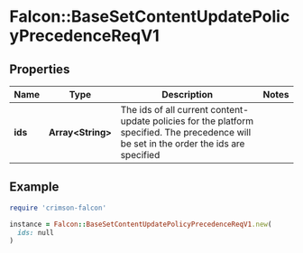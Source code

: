 # Falcon::BaseSetContentUpdatePolicyPrecedenceReqV1

## Properties

| Name | Type | Description | Notes |
| ---- | ---- | ----------- | ----- |
| **ids** | **Array&lt;String&gt;** | The ids of all current content-update policies for the platform specified. The precedence will be set in the order the ids are specified |  |

## Example

```ruby
require 'crimson-falcon'

instance = Falcon::BaseSetContentUpdatePolicyPrecedenceReqV1.new(
  ids: null
)
```

